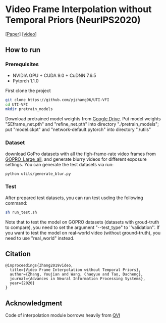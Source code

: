 # Video Frame Interpolation without Temporal Priors (NeurIPS2020)

[[Paper](https://github.com/yjzhang96/UTI-VFI/raw/master/paper/nips_camera_ready.pdf)] [[video](https://drive.google.com/file/d/1eRUzA2m3EvvrHw0MhO4AMxEQEgdt8LGc/view?usp=sharing)]
<!--  
Conference   
-->   
</div>


## How to run

### Prerequisites

- NVIDIA GPU + CUDA 9.0 + CuDNN 7.6.5
- Pytorch 1.1.0


First clone the project   
```bash
git clone https://github.com/yjzhang96/UTI-VFI 
cd UTI-VFI
mkdir pretrain_models
 ``` 
Download pretrained model weights from [Google Drive](https://drive.google.com/drive/folders/1kW8v66c1_FAyi_qAojJ6SjBop8ufduSY?usp=sharing).
Put model weights "SEframe_net.pth" and "refine_net.pth" into directory "./pretrain_models"; put "model.ckpt" and "network-default.pytorch" into directory "./utils"

### Dataset
download GoPro datasets with all the figh-frame-rate video frames from [GOPRO_Large_all](https://drive.google.com/file/d/1SlURvdQsokgsoyTosAaELc4zRjQz9T2U/view), and generate blurry videos for different exposure settings. You can generate the test datasets via run:
```bash
python utils/generate_blur.py
```


### Test
After prepared test datasets, you can run test usding the following command:
 ```bash
sh run_test.sh
```
Note that to test the model on GOPRO datasets (datasets with groud-truth to compare), you need to set the argument "--test_type" to ''validation''. If you want to test the model on real-world video (without ground-truth), you need to use "real_world" instead.
</div>


## Citation   
```
@inproceedings{Zhang2019video,
  title={Video Frame Interpolation without Temporal Priors},
  author={Zhang, Youjian and Wang, Chaoyue and Tao, Dacheng},
  journal={Advances in Neural Information Processing Systems},
  year={2020}
}
```
## Acknowledgment
Code of interpolation module borrows heavily from [QVI](https://sites.google.com/view/xiangyuxu/qvi_nips19)
